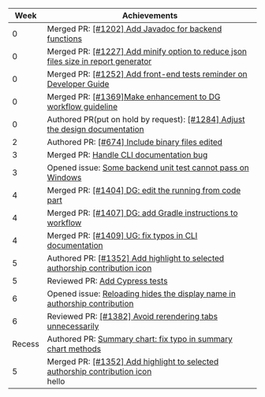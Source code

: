 | Week | Achievements                                                                                                                                 |
| ---- | -------------------------------------------------------------------------------------------------------------------------------------------- |
| 0    | Merged PR: [[#1202] Add Javadoc for backend functions](https://github.com/reposense/RepoSense/pull/1364)                                     |
| 0    | Merged PR: [[#1227] Add minify option to reduce json files size in report generator](https://github.com/reposense/RepoSense/pull/1386)       |
| 0    | Merged PR: [[#1252] Add front-end tests reminder on Developer Guide](https://github.com/reposense/RepoSense/pull/1384)                       |
| 0    | Merged PR: [[#1369]Make enhancement to DG workflow guideline](https://github.com/reposense/RepoSense/pull/1378)                              |
| 0    | Authored PR(put on hold by request): [[#1284] Adjust the design documentation](https://github.com/reposense/RepoSense/pull/1388)             |
| 2    | Authored PR: [[#674] Include binary files edited](https://github.com/reposense/RepoSense/pull/1413)                                          |
| 3    | Merged PR: [Handle CLI documentation bug](https://github.com/reposense/RepoSense/pull/1432)                                                  |
| 3    | Opened issue: [Some backend unit test cannot pass on Windows](https://github.com/reposense/RepoSense/issues/1444)                            |
| 4    | Merged PR: [[#1404] DG: edit the running from code part](https://github.com/reposense/RepoSense/pull/1405)                                   |
| 4    | Merged PR: [[#1407] DG: add Gradle instructions to workflow](https://github.com/reposense/RepoSense/pull/1408)                               |
| 4    | Merged PR: [[#1409] UG: fix typos in CLI documentation](https://github.com/reposense/RepoSense/pull/1410)                                    |
| 5    | Authored PR: [[#1352] Add highlight to selected authorship contribution icon](https://github.com/reposense/RepoSense/pull/1453)              |
| 5    | Reviewed PR: [Add Cypress tests](https://github.com/reposense/RepoSense/pull/1443)                                                           |
| 6    | Opened issue: [Reloading hides the display name in authorship contribution](https://github.com/reposense/RepoSense/issues/1455)              |
| 6    | Reviewed PR: [[#1382] Avoid rerendering tabs unnecessarily](https://github.com/reposense/RepoSense/pull/1390)                                |
| Recess | Authored PR: [Summary chart: fix typo in summary chart methods](https://github.com/reposense/RepoSense/pull/1457)                          |
| 5    | Merged PR: [[#1352] Add highlight to selected authorship contribution icon](https://github.com/reposense/RepoSense/pull/1453) <br/> hello                |

